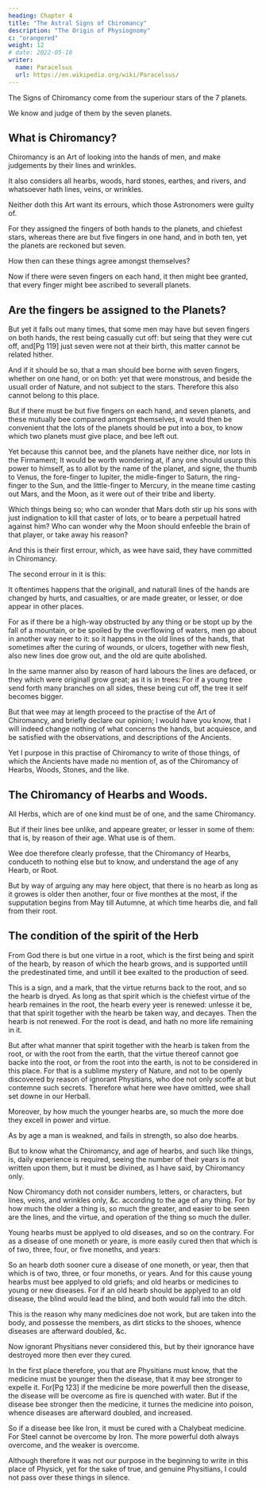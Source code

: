 ```yaml
---
heading: Chapter 4
title: "The Astral Signs of Chiromancy"
description: "The Origin of Physiognomy"
c: "orangered"
weight: 12
# date: 2022-05-18
writer:
  name: Paracelsus
  url: https://en.wikipedia.org/wiki/Paracelsus/
---
```



The Signs of Chiromancy come from the superiour stars of the 7 planets.

We know and judge of them by the seven planets.

## What is Chiromancy?

Chiromancy is an Art of looking into the hands of men, and make judgements by their lines and wrinkles. 

It also considers all hearbs, woods, hard stones, earthes, and rivers, and whatsoever hath lines, veins, or wrinkles.

Neither doth this Art want its errours, which those Astronomers were guilty of.

For they assigned the fingers of both hands to the planets, and chiefest stars, whereas there are but five fingers in one hand, and in both ten, yet the planets are reckoned but seven.

How then can these things agree amongst themselves?

Now if there were seven fingers on each hand, it then might bee granted, that every finger might bee ascribed to severall planets.


## Are the fingers be assigned to the Planets?

But yet it falls out many times, that some men may have but seven fingers on both hands, the rest being casually cut off: but seing that they were cut off, and[Pg 119] just seven were not at their birth, this matter cannot be related hither.

And if it should be so, that a man should bee borne with seven fingers, whether on one hand, or on both: yet that were monstrous, and beside the usuall order of Nature, and not subject to the stars. Therefore this also cannot belong to this place.

But if there must be but five fingers on each hand, and seven planets, and these mutually bee compared amongst themselves, it would then be convenient that the lots of the planets should be put into a box, to know which two planets must give place, and bee left out.

Yet because this cannot bee, and the planets have neither dice, nor lots in the Firmament; It would be worth wondering at, if any one should usurp this power to himself, as to allot by the name of the planet, and signe, the thumb to Venus, the fore-finger to Iupiter, the midle-finger to Saturn, the ring-finger to the Sun, and the little-finger to Mercury, in the meane time casting out Mars, and the Moon, as it were out of their tribe and liberty.

Which things being so; who can wonder that Mars doth stir up his sons with just indignation to kill that caster of lots, or to beare a perpetuall hatred against him? Who can wonder why the Moon should enfeeble the brain of that player, or take away his reason?

And this is their first errour, which, as wee have said, they have committed in Chiromancy.

The second errour in it is this:

It oftentimes happens that the originall, and naturall lines of the hands are changed by hurts, and casualties, or are made greater, or lesser, or doe appear in other places.

For as if there be a high-way obstructed by any thing or be stopt up by the fall of a mountain, or be spoiled by the overflowing of waters, men go about in another way neer to it: so it happens in the old lines of the hands, that sometimes after the curing of wounds, or ulcers, together with new flesh, also new lines doe grow out, and the old are quite abolished.

In the same manner also by reason of hard labours the lines are defaced, or they which were originall grow great; as it is in trees: For if a young tree send forth many branches on all sides, these being cut off, the tree it self becomes bigger.

But that wee may at length proceed to the practise of the Art of Chiromancy, and briefly declare our opinion; I would have you know, that I will indeed change nothing of what concerns the hands, but acquiesce, and be satisfied with the observations, and descriptions of the Ancients. 

Yet I purpose in this practise of Chiromancy to write of those things, of which the Ancients have made no mention of, as of the Chiromancy of Hearbs, Woods, Stones, and the like.



## The Chiromancy of Hearbs and Woods.

All Herbs, which are of one kind must be of one, and the same Chiromancy.

But if their lines bee unlike, and appeare greater, or lesser in some of them: that is, by reason of their age. What use is of them.

Wee doe therefore clearly professe, that the Chiromancy of Hearbs, conduceth to nothing else but to know, and understand the age of any Hearb, or Root.

But by way of arguing any may here object, that there is no hearb as long as it growes is older then another, four or five monthes at the most, if the supputation begins from May till Autumne, at which time hearbs die, and fall from their root.


## The condition of the spirit of the Herb

From God there is but one virtue in a root, which is the first being and spirit of the hearb, by reason of which the hearb grows, and is supported untill the predestinated time, and untill it bee exalted to the production of seed. 

This is a sign, and a mark, that the virtue returns back to the root, and so the hearb is dryed. As long as that spirit which is the chiefest virtue of the hearb remaines in the root, the hearb every yeer is renewed: unlesse it be, that that spirit together with the hearb be taken way, and decayes. Then the hearb is not renewed. For the root is dead, and hath no more life remaining in it.

But after what manner that spirit together with the hearb is taken from the root, or with the root from the earth, that the virtue thereof cannot goe backe into the root, or from the root into the earth, is not to be considered in this place. For that is a sublime mystery of Nature, and not to be openly discovered by reason of ignorant Physitians, who doe not only scoffe at but contemne such secrets. Therefore what here wee have omitted, wee shall set downe in our Herball.

Moreover, by how much the younger hearbs are, so much the more doe they excell in power and virtue.

As by age a man is weakned, and fails in strength, so also doe hearbs.

But to know what the Chiromancy, and age of hearbs, and such like things, is, daily experience is required, seeing the number of their years is not written upon them, but it must be divined, as I have said, by Chiromancy only.

Now Chiromancy doth not consider numbers, letters, or characters, but lines, veins, and wrinkles only, &c. according to the age of any thing. For by how much the older a thing is, so much the greater, and easier to be seen are the lines, and the virtue, and operation of the thing so much the duller.

Young hearbs must be applyed to old diseases, and so on the contrary.
For as a disease of one moneth or yeare, is more easily cured then that which is of two, three, four, or five moneths, and years: 

So an hearb doth sooner cure a disease of one moneth, or year, then that which is of two, three, or four moneths, or years. And for this cause young hearbs must bee applyed to old griefs; and old hearbs or medicines to young or new diseases. For if an old hearb should be applyed to an old disease, the blind would lead the blind, and both would fall into the ditch.

This is the reason why many medicines doe not work, but are taken into the body, and possesse the members, as dirt sticks to the shooes, whence diseases are afterward doubled, &c.

Now ignorant Physitians never considered this, but by their ignorance have destroyed more then ever they cured.

In the first place therefore, you that are Physitians must know, that the medicine must be younger then the disease, that it may bee stronger to expelle it. For[Pg 123] if the medicine be more powerfull then the disease, the disease will be overcome as fire is quenched with water. But if the disease bee stronger then the medicine, it turnes the medicine into poison, whence diseases are afterward doubled, and increased.

So if a disease bee like Iron, it must be cured with a Chalybeat medicine. For Steel cannot be overcome by Iron. The more powerful doth always overcome, and the weaker is overcome.

Although therefore it was not our purpose in the beginning to write in this place of Physick, yet for the sake of true, and genuine Physitians, I could not pass over these things in silence.

